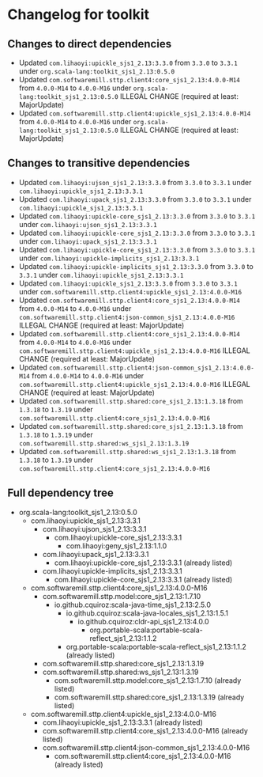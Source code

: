 # Changelog for toolkit

## Changes to direct dependencies
 - Updated `com.lihaoyi:upickle_sjs1_2.13:3.3.0` from `3.3.0` to `3.3.1` under `org.scala-lang:toolkit_sjs1_2.13:0.5.0`
 - Updated `com.softwaremill.sttp.client4:core_sjs1_2.13:4.0.0-M14` from `4.0.0-M14` to `4.0.0-M16` under `org.scala-lang:toolkit_sjs1_2.13:0.5.0` ILLEGAL CHANGE (required at least: MajorUpdate)
 - Updated `com.softwaremill.sttp.client4:upickle_sjs1_2.13:4.0.0-M14` from `4.0.0-M14` to `4.0.0-M16` under `org.scala-lang:toolkit_sjs1_2.13:0.5.0` ILLEGAL CHANGE (required at least: MajorUpdate)

## Changes to transitive dependencies
 - Updated `com.lihaoyi:ujson_sjs1_2.13:3.3.0` from `3.3.0` to `3.3.1` under `com.lihaoyi:upickle_sjs1_2.13:3.3.1`
 - Updated `com.lihaoyi:upack_sjs1_2.13:3.3.0` from `3.3.0` to `3.3.1` under `com.lihaoyi:upickle_sjs1_2.13:3.3.1`
 - Updated `com.lihaoyi:upickle-core_sjs1_2.13:3.3.0` from `3.3.0` to `3.3.1` under `com.lihaoyi:ujson_sjs1_2.13:3.3.1`
 - Updated `com.lihaoyi:upickle-core_sjs1_2.13:3.3.0` from `3.3.0` to `3.3.1` under `com.lihaoyi:upack_sjs1_2.13:3.3.1`
 - Updated `com.lihaoyi:upickle-core_sjs1_2.13:3.3.0` from `3.3.0` to `3.3.1` under `com.lihaoyi:upickle-implicits_sjs1_2.13:3.3.1`
 - Updated `com.lihaoyi:upickle-implicits_sjs1_2.13:3.3.0` from `3.3.0` to `3.3.1` under `com.lihaoyi:upickle_sjs1_2.13:3.3.1`
 - Updated `com.lihaoyi:upickle_sjs1_2.13:3.3.0` from `3.3.0` to `3.3.1` under `com.softwaremill.sttp.client4:upickle_sjs1_2.13:4.0.0-M16`
 - Updated `com.softwaremill.sttp.client4:core_sjs1_2.13:4.0.0-M14` from `4.0.0-M14` to `4.0.0-M16` under `com.softwaremill.sttp.client4:json-common_sjs1_2.13:4.0.0-M16` ILLEGAL CHANGE (required at least: MajorUpdate)
 - Updated `com.softwaremill.sttp.client4:core_sjs1_2.13:4.0.0-M14` from `4.0.0-M14` to `4.0.0-M16` under `com.softwaremill.sttp.client4:upickle_sjs1_2.13:4.0.0-M16` ILLEGAL CHANGE (required at least: MajorUpdate)
 - Updated `com.softwaremill.sttp.client4:json-common_sjs1_2.13:4.0.0-M14` from `4.0.0-M14` to `4.0.0-M16` under `com.softwaremill.sttp.client4:upickle_sjs1_2.13:4.0.0-M16` ILLEGAL CHANGE (required at least: MajorUpdate)
 - Updated `com.softwaremill.sttp.shared:core_sjs1_2.13:1.3.18` from `1.3.18` to `1.3.19` under `com.softwaremill.sttp.client4:core_sjs1_2.13:4.0.0-M16`
 - Updated `com.softwaremill.sttp.shared:core_sjs1_2.13:1.3.18` from `1.3.18` to `1.3.19` under `com.softwaremill.sttp.shared:ws_sjs1_2.13:1.3.19`
 - Updated `com.softwaremill.sttp.shared:ws_sjs1_2.13:1.3.18` from `1.3.18` to `1.3.19` under `com.softwaremill.sttp.client4:core_sjs1_2.13:4.0.0-M16`

## Full dependency tree

 - org.scala-lang:toolkit_sjs1_2.13:0.5.0
   - com.lihaoyi:upickle_sjs1_2.13:3.3.1
     - com.lihaoyi:ujson_sjs1_2.13:3.3.1
       - com.lihaoyi:upickle-core_sjs1_2.13:3.3.1
         - com.lihaoyi:geny_sjs1_2.13:1.1.0
     - com.lihaoyi:upack_sjs1_2.13:3.3.1
       - com.lihaoyi:upickle-core_sjs1_2.13:3.3.1 (already listed)
     - com.lihaoyi:upickle-implicits_sjs1_2.13:3.3.1
       - com.lihaoyi:upickle-core_sjs1_2.13:3.3.1 (already listed)
   - com.softwaremill.sttp.client4:core_sjs1_2.13:4.0.0-M16
     - com.softwaremill.sttp.model:core_sjs1_2.13:1.7.10
       - io.github.cquiroz:scala-java-time_sjs1_2.13:2.5.0
         - io.github.cquiroz:scala-java-locales_sjs1_2.13:1.5.1
           - io.github.cquiroz:cldr-api_sjs1_2.13:4.0.0
             - org.portable-scala:portable-scala-reflect_sjs1_2.13:1.1.2
         - org.portable-scala:portable-scala-reflect_sjs1_2.13:1.1.2 (already listed)
     - com.softwaremill.sttp.shared:core_sjs1_2.13:1.3.19
     - com.softwaremill.sttp.shared:ws_sjs1_2.13:1.3.19
       - com.softwaremill.sttp.model:core_sjs1_2.13:1.7.10 (already listed)
       - com.softwaremill.sttp.shared:core_sjs1_2.13:1.3.19 (already listed)
   - com.softwaremill.sttp.client4:upickle_sjs1_2.13:4.0.0-M16
     - com.lihaoyi:upickle_sjs1_2.13:3.3.1 (already listed)
     - com.softwaremill.sttp.client4:core_sjs1_2.13:4.0.0-M16 (already listed)
     - com.softwaremill.sttp.client4:json-common_sjs1_2.13:4.0.0-M16
       - com.softwaremill.sttp.client4:core_sjs1_2.13:4.0.0-M16 (already listed)
